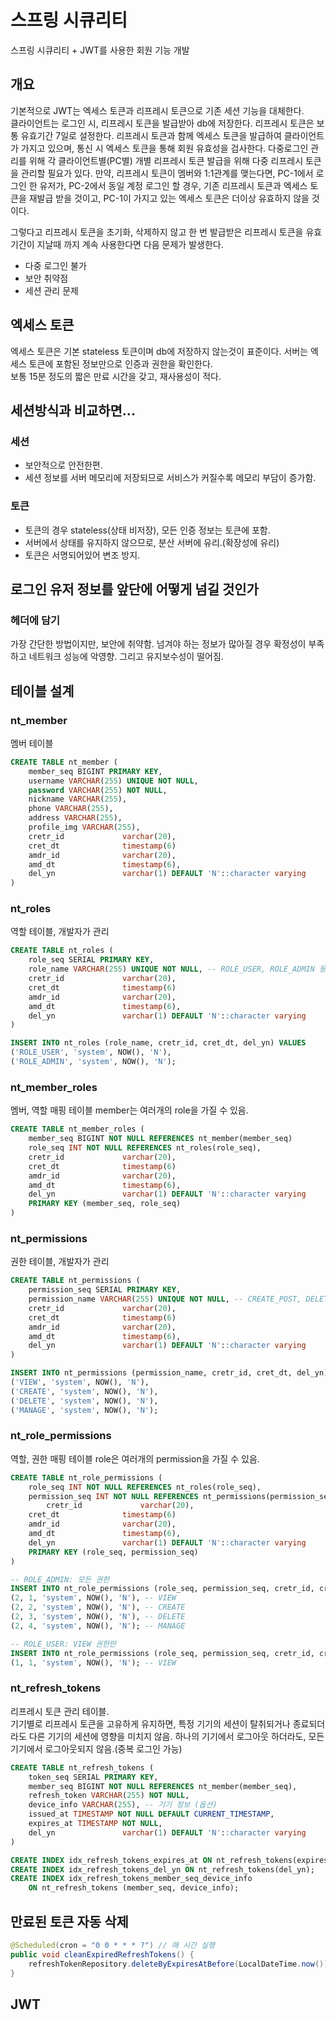 # 스프링 시큐리티
스프링 시큐리티 + JWT를 사용한 회원 기능 개발

## 개요
기본적으로 JWT는 엑세스 토큰과 리프레시 토큰으로 기존 세션 기능을 대체한다.  
클라이언트는 로그인 시, 리프레시 토큰을 발급받아 db에 저장한다. 리프레시 토큰은 보통 유효기간 7일로 설정한다.
리프레시 토큰과 함께 엑세스 토큰을 발급하여 클라이언트가 가지고 있으며, 통신 시 엑세스 토큰을 통해 회원 유효성을 검사한다.
다중로그인 관리를 위해 각 클라이언트별(PC별) 개별 리프레시 토큰 발급을 위해 다중 리프레시 토큰을 관리할 필요가 있다.
만약, 리프레시 토큰이 멤버와 1:1관계를 맺는다면, PC-1에서 로그인 한 유저가, PC-2에서 동일 계정 로그인 할 경우, 기존 리프레시 토큰과 엑세스 토큰을 재발급 받을 것이고, PC-1이 가지고 있는 엑세스 토큰은 더이상 유효하지 않을 것이다.

그렇다고 리프레시 토큰을 초기화, 삭제하지 않고 한 번 발급받은 리프레시 토큰을 유효기간이 지날때 까지 계속 사용한다면 다음 문제가 발생한다.
- 다중 로그인 불가
- 보안 취약점
- 세션 관리 문제

## 엑세스 토큰
엑세스 토큰은 기본 stateless 토큰이며 db에 저장하지 않는것이 표준이다. 서버는 엑세스 토큰에 포함된 정보만으로 인증과 권한을 확인한다.  
보통 15분 정도의 짧은 만료 시간을 갖고, 재사용성이 적다.

## 세션방식과 비교하면...
### 세션
- 보안적으로 안전한편.
- 세션 정보를 서버 메모리에 저장되므로 서비스가 커질수록 메모리 부담이 증가함.

### 토큰
- 토큰의 경우 stateless(상태 비저장), 모든 인증 정보는 토큰에 포함.
- 서버에서 상태를 유지하지 않으므로, 분산 서버에 유리.(확장성에 유리)
- 토큰은 서명되어있어 변조 방지.



## 로그인 유저 정보를 앞단에 어떻게 넘길 것인가

### 헤더에 담기
가장 간단한 방법이지만, 보안에 취약함. 넘겨야 하는 정보가 많아질 경우 확정성이 부족하고 네트워크 성능에 악영향. 그리고 유지보수성이 떨어짐.

## 테이블 설계

### nt_member
멤버 테이블

```sql
CREATE TABLE nt_member (
    member_seq BIGINT PRIMARY KEY,
    username VARCHAR(255) UNIQUE NOT NULL,
    password VARCHAR(255) NOT NULL,
    nickname VARCHAR(255),
    phone VARCHAR(255),
    address VARCHAR(255),
    profile_img VARCHAR(255),
    cretr_id             varchar(20),
    cret_dt              timestamp(6)                                          NOT NULL,
    amdr_id              varchar(20),
    amd_dt               timestamp(6),
    del_yn               varchar(1) DEFAULT 'N'::character varying             NOT NULL,
)
```

### nt_roles
역할 테이블, 개발자가 관리

```sql
CREATE TABLE nt_roles (
    role_seq SERIAL PRIMARY KEY,
    role_name VARCHAR(255) UNIQUE NOT NULL, -- ROLE_USER, ROLE_ADMIN 등
    cretr_id             varchar(20),
    cret_dt              timestamp(6)                                          NOT NULL,
    amdr_id              varchar(20),
    amd_dt               timestamp(6),
    del_yn               varchar(1) DEFAULT 'N'::character varying             NOT NULL,
)

INSERT INTO nt_roles (role_name, cretr_id, cret_dt, del_yn) VALUES
('ROLE_USER', 'system', NOW(), 'N'),
('ROLE_ADMIN', 'system', NOW(), 'N');

```

### nt_member_roles
멤버, 역할 매핑 테이블
member는 여러개의 role을 가질 수 있음.

```sql
CREATE TABLE nt_member_roles (
    member_seq BIGINT NOT NULL REFERENCES nt_member(member_seq)
    role_seq INT NOT NULL REFERENCES nt_roles(role_seq),
    cretr_id             varchar(20),
    cret_dt              timestamp(6)                                          NOT NULL,
    amdr_id              varchar(20),
    amd_dt               timestamp(6),
    del_yn               varchar(1) DEFAULT 'N'::character varying             NOT NULL
    PRIMARY KEY (member_seq, role_seq)
)
```

### nt_permissions
권한 테이블, 개발자가 관리

```sql
CREATE TABLE nt_permissions (
    permission_seq SERIAL PRIMARY KEY,
    permission_name VARCHAR(255) UNIQUE NOT NULL, -- CREATE_POST, DELETE_POST 등
    cretr_id             varchar(20),
    cret_dt              timestamp(6)                                          NOT NULL,
    amdr_id              varchar(20),
    amd_dt               timestamp(6),
    del_yn               varchar(1) DEFAULT 'N'::character varying             NOT NULL,
)

INSERT INTO nt_permissions (permission_name, cretr_id, cret_dt, del_yn) VALUES
('VIEW', 'system', NOW(), 'N'),
('CREATE', 'system', NOW(), 'N'),
('DELETE', 'system', NOW(), 'N'),
('MANAGE', 'system', NOW(), 'N');

```

### nt_role_permissions
역할, 권한 매핑 테이블
role은 여러개의 permission을 가질 수 있음.

```sql
CREATE TABLE nt_role_permissions (
    role_seq INT NOT NULL REFERENCES nt_roles(role_seq),
    permission_seq INT NOT NULL REFERENCES nt_permissions(permission_seq),
        cretr_id             varchar(20),
    cret_dt              timestamp(6)                                          NOT NULL,
    amdr_id              varchar(20),
    amd_dt               timestamp(6),
    del_yn               varchar(1) DEFAULT 'N'::character varying             NOT NULL
    PRIMARY KEY (role_seq, permission_seq)
)

-- ROLE_ADMIN: 모든 권한
INSERT INTO nt_role_permissions (role_seq, permission_seq, cretr_id, cret_dt, del_yn) VALUES
(2, 1, 'system', NOW(), 'N'), -- VIEW
(2, 2, 'system', NOW(), 'N'), -- CREATE
(2, 3, 'system', NOW(), 'N'), -- DELETE
(2, 4, 'system', NOW(), 'N'); -- MANAGE

-- ROLE_USER: VIEW 권한만
INSERT INTO nt_role_permissions (role_seq, permission_seq, cretr_id, cret_dt, del_yn) VALUES
(1, 1, 'system', NOW(), 'N'); -- VIEW

```

### nt_refresh_tokens
리프레시 토큰 관리 테이블.  
기기별로 리프레시 토큰을 고유하게 유지하면, 특정 기기의 세션이 탈취되거나 종료되더라도 다른 기기의 세션에 영향을 미치지 않음.
하나의 기기에서 로그아웃 하더라도, 모든 기기에서 로그아웃되지 않음.(중복 로그인 가능)

```sql
CREATE TABLE nt_refresh_tokens (
    token_seq SERIAL PRIMARY KEY,
    member_seq BIGINT NOT NULL REFERENCES nt_member(member_seq),
    refresh_token VARCHAR(255) NOT NULL,
    device_info VARCHAR(255), -- 기기 정보 (옵션)
    issued_at TIMESTAMP NOT NULL DEFAULT CURRENT_TIMESTAMP,
    expires_at TIMESTAMP NOT NULL,
    del_yn               varchar(1) DEFAULT 'N'::character varying             NOT NULL,
)

CREATE INDEX idx_refresh_tokens_expires_at ON nt_refresh_tokens(expires_at);
CREATE INDEX idx_refresh_tokens_del_yn ON nt_refresh_tokens(del_yn);
CREATE INDEX idx_refresh_tokens_member_seq_device_info
    ON nt_refresh_tokens (member_seq, device_info);

```

## 만료된 토큰 자동 삭제

```java
@Scheduled(cron = "0 0 * * * ?") // 매 시간 실행
public void cleanExpiredRefreshTokens() {
    refreshTokenRepository.deleteByExpiresAtBefore(LocalDateTime.now());
}
```

























## JWT